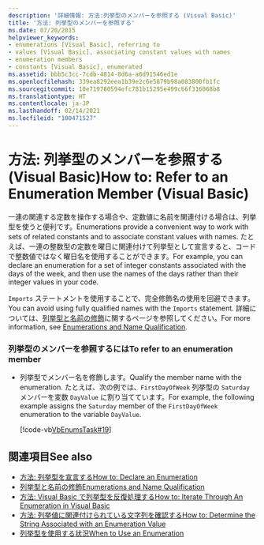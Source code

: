 ```yaml
---
description: '詳細情報: 方法:列挙型のメンバーを参照する (Visual Basic)'
title: '方法: 列挙型のメンバーを参照する'
ms.date: 07/20/2015
helpviewer_keywords:
- enumerations [Visual Basic], referring to
- values [Visual Basic], associating constant values with names
- enumeration members
- constants [Visual Basic], enumerated
ms.assetid: bbb5c3cc-7cdb-4814-8d6a-a6d91546ed1e
ms.openlocfilehash: 339ea8292eea1b39e2c6e5879b98a083800fb1fc
ms.sourcegitcommit: 10e719780594efc781b15295e499c66f316068b8
ms.translationtype: HT
ms.contentlocale: ja-JP
ms.lasthandoff: 02/14/2021
ms.locfileid: "100471527"
---
```

# <a name="how-to-refer-to-an-enumeration-member-visual-basic"></a><span data-ttu-id="86a0a-103">方法: 列挙型のメンバーを参照する (Visual Basic)</span><span class="sxs-lookup"><span data-stu-id="86a0a-103">How to: Refer to an Enumeration Member (Visual Basic)</span></span>

<span data-ttu-id="86a0a-104">一連の関連する定数を操作する場合や、定数値に名前を関連付ける場合は、列挙型を使うと便利です。</span><span class="sxs-lookup"><span data-stu-id="86a0a-104">Enumerations provide a convenient way to work with sets of related constants and to associate constant values with names.</span></span> <span data-ttu-id="86a0a-105">たとえば、一連の整数型の定数を曜日に関連付けて列挙型として宣言すると、コードで整数値ではなく曜日名を使用することができます。</span><span class="sxs-lookup"><span data-stu-id="86a0a-105">For example, you can declare an enumeration for a set of integer constants associated with the days of the week, and then use the names of the days rather than their integer values in your code.</span></span>  
  
 <span data-ttu-id="86a0a-106">`Imports` ステートメントを使用することで、完全修飾名の使用を回避できます。</span><span class="sxs-lookup"><span data-stu-id="86a0a-106">You can avoid using fully qualified names with the `Imports` statement.</span></span> <span data-ttu-id="86a0a-107">詳細については、[列挙型と名前の修飾](enumerations-and-name-qualification.md)に関するページを参照してください。</span><span class="sxs-lookup"><span data-stu-id="86a0a-107">For more information, see [Enumerations and Name Qualification](enumerations-and-name-qualification.md).</span></span>  
  
### <a name="to-refer-to-an-enumeration-member"></a><span data-ttu-id="86a0a-108">列挙型のメンバーを参照するには</span><span class="sxs-lookup"><span data-stu-id="86a0a-108">To refer to an enumeration member</span></span>  
  
- <span data-ttu-id="86a0a-109">列挙型でメンバー名を修飾します。</span><span class="sxs-lookup"><span data-stu-id="86a0a-109">Qualify the member name with the enumeration.</span></span> <span data-ttu-id="86a0a-110">たとえば、次の例では、`FirstDayOfWeek` 列挙型の `Saturday` メンバーを変数 `DayValue` に割り当てています。</span><span class="sxs-lookup"><span data-stu-id="86a0a-110">For example, the following example assigns the `Saturday` member of the `FirstDayOfWeek` enumeration to the variable `DayValue`.</span></span>  
  
     [!code-vb[VbEnumsTask#19](~/samples/snippets/visualbasic/VS_Snippets_VBCSharp/VbEnumsTask/VB/Class2.vb#19)]  
  
## <a name="see-also"></a><span data-ttu-id="86a0a-111">関連項目</span><span class="sxs-lookup"><span data-stu-id="86a0a-111">See also</span></span>

- [<span data-ttu-id="86a0a-112">方法: 列挙型を宣言する</span><span class="sxs-lookup"><span data-stu-id="86a0a-112">How to: Declare an Enumeration</span></span>](how-to-declare-enumerations.md)
- [<span data-ttu-id="86a0a-113">列挙型と名前の修飾</span><span class="sxs-lookup"><span data-stu-id="86a0a-113">Enumerations and Name Qualification</span></span>](enumerations-and-name-qualification.md)
- [<span data-ttu-id="86a0a-114">方法: Visual Basic で列挙型を反復処理する</span><span class="sxs-lookup"><span data-stu-id="86a0a-114">How to: Iterate Through An Enumeration in Visual Basic</span></span>](how-to-iterate-through-an-enumeration.md)
- [<span data-ttu-id="86a0a-115">方法: 列挙値に関連付けられている文字列を確認する</span><span class="sxs-lookup"><span data-stu-id="86a0a-115">How to: Determine the String Associated with an Enumeration Value</span></span>](how-to-determine-the-string-associated-with-an-enumeration-value.md)
- [<span data-ttu-id="86a0a-116">列挙型を使用する状況</span><span class="sxs-lookup"><span data-stu-id="86a0a-116">When to Use an Enumeration</span></span>](when-to-use-an-enumeration.md)
